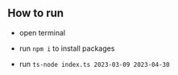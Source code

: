 ## How to run

- open terminal

- run `npm i` to install packages

- run `ts-node index.ts 2023-03-09 2023-04-30`